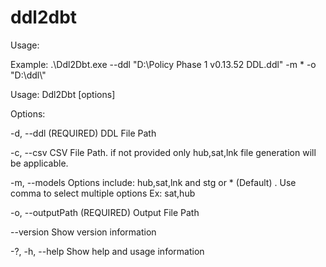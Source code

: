# ddl2dbt

Usage:


Example:
.\Ddl2Dbt.exe --ddl "D:\Policy Phase 1 v0.13.52 DDL.ddl" -m * -o "D:\ddl\\"


Usage:
  Ddl2Dbt [options]

Options:

  -d, --ddl  (REQUIRED)                            DDL File Path

  -c, --csv                                        CSV File Path. if not provided only hub,sat,lnk file generation will be
                                              applicable.

  -m, --models                                Options include: hub,sat,lnk and stg or * (Default) . Use comma to
                                              select multiple options Ex: sat,hub

  -o, --outputPath  (REQUIRED)                 Output File Path

  --version                                   Show version information

  -?, -h, --help                              Show help and usage information
